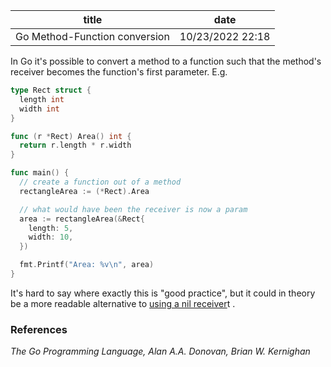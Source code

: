 | title | date |
|---|---|
| Go Method-Function conversion | 10/23/2022 22:18 |

In Go it's possible to convert a method to a function such that the method's 
receiver becomes the function's first parameter. E.g.

```Go
type Rect struct {
  length int
  width int
}

func (r *Rect) Area() int {
  return r.length * r.width
}

func main() {
  // create a function out of a method
  rectangleArea := (*Rect).Area

  // what would have been the receiver is now a param
  area := rectangleArea(&Rect{
    length: 5,
    width: 10,
  })

  fmt.Printf("Area: %v\n", area)
}
```

It's hard to say where exactly this is "good practice", but it could in theory
be a more readable alternative to [using a nil receiver](1666441916.md)t .

### References
_The Go Programming Language, Alan A.A. Donovan, Brian W. Kernighan_
